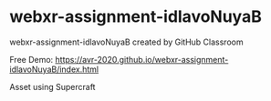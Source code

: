 # webxr-assignment-idlavoNuyaB
webxr-assignment-idlavoNuyaB created by GitHub Classroom

Free Demo: https://avr-2020.github.io/webxr-assignment-idlavoNuyaB/index.html

Asset using Supercraft
